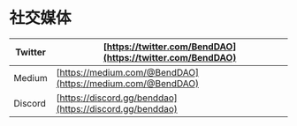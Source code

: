 # 社交媒体


| Twitter | [https://twitter.com/BendDAO](https://twitter.com/BendDAO)     |
| ------- | -------------------------------------------------------------- |
| Medium  | [https://medium.com/@BendDAO](https://medium.com/@BendDAO)     |
| Discord | [https://discord.gg/benddao](https://discord.gg/benddao) |
